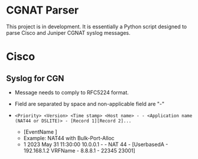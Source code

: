 # CGNAT Parser
This project is in development. It is essentially a Python script designed to parse Cisco and Juniper CGNAT syslog messages.


# Cisco

## Syslog for CGN
- Message needs to comply to RFC5224 format.
- Field are separated by space and non-applicable field are "-"
- `<Priority> <Version> <Time stamp> <Host name> - - <Application name (NAT44 or DSLITE)> - [Record 1][Record 2]...`

   - [EventName <L4> <Original Source IP><Inside VRF Name> <Original Source IPv6><Translated Source IP><Original Port><Translated First Source Port><Translated Last Source port>]
   - Example: NAT44 with Bulk-Port-Alloc
    - 1 2023 May 31 11:30:00 10.0.0.1 - - NAT 44 - [UserbasedA - 192.168.1.2 VRFName - 8.8.8.1 - 22345 23001]
